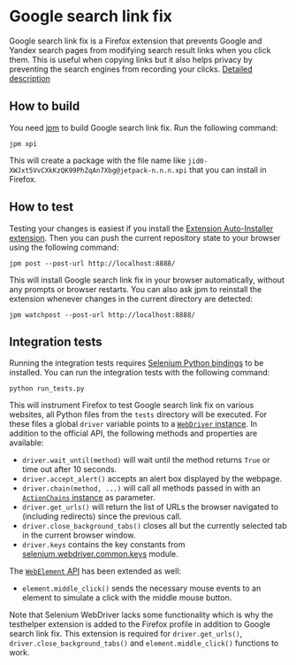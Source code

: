 Google search link fix
=============================

Google search link fix is a Firefox extension that prevents Google and Yandex search pages from modifying search result links when you click them. This is useful when copying links but it also helps privacy by preventing the search engines from recording your clicks. [Detailed description](https://palant.de/2011/11/28/google-yandex-search-link-fix)

How to build
------------

You need [jpm](https://developer.mozilla.org/en-US/Add-ons/SDK/Tools/jpm) to build Google search link fix. Run the following command:

    jpm xpi

This will create a package with the file name like `jid0-XWJxt5VvCXkKzQK99PhZqAn7Xbg@jetpack-n.n.n.xpi` that you can install in Firefox.

How to test
-----------

Testing your changes is easiest if you install the [Extension Auto-Installer extension](https://addons.mozilla.org/addon/autoinstaller/). Then you can push the current repository state to your browser using the following command:

    jpm post --post-url http://localhost:8888/

This will install Google search link fix in your browser automatically, without any prompts or browser restarts. You can also ask jpm to reinstall the extension whenever changes in the current directory are detected:

    jpm watchpost --post-url http://localhost:8888/

Integration tests
-----------------

Running the integration tests requires [Selenium Python bindings](http://selenium-python.readthedocs.org/en/latest/installation.html) to be installed. You can run the integration tests with the following command:

    python run_tests.py

This will instrument Firefox to test Google search link fix on various websites, all Python files from the `tests` directory will be executed. For these files a global `driver` variable points to a [`WebDriver` instance](http://selenium.googlecode.com/svn/trunk/docs/api/py/webdriver_remote/selenium.webdriver.remote.webdriver.html). In addition to the official API, the following methods and properties are available:

* `driver.wait_until(method)` will wait until the method returns `True` or time out after 10 seconds.
* `driver.accept_alert()` accepts an alert box displayed by the webpage.
* `driver.chain(method, ...)` will call all methods passed in with an [`ActionChains` instance](http://selenium.googlecode.com/svn/trunk/docs/api/py/webdriver/selenium.webdriver.common.action_chains.html) as parameter.
* `driver.get_urls()` will return the list of URLs the browser navigated to (including redirects) since the previous call.
* `driver.close_background_tabs()` closes all but the currently selected tab in the current browser window.
* `driver.keys` contains the key constants from [selenium.webdriver.common.keys](http://selenium.googlecode.com/svn/trunk/docs/api/py/webdriver/selenium.webdriver.common.keys.html) module.

The [`WebElement` API](http://selenium.googlecode.com/svn/trunk/docs/api/py/webdriver_remote/selenium.webdriver.remote.webelement.html) has been extended as well:

* `element.middle_click()` sends the necessary mouse events to an element to simulate a click with the middle mouse button.

Note that Selenium WebDriver lacks some functionality which is why the testhelper extension is added to the Firefox profile in addition to Google search link fix. This extension is required for `driver.get_urls()`, `driver.close_background_tabs()` and `element.middle_click()` functions to work.
